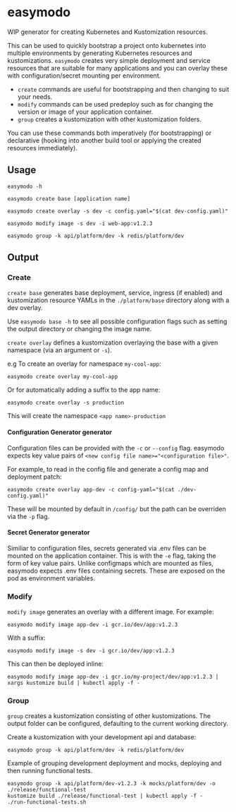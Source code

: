 # easymodo
WIP generator for creating Kubernetes and Kustomization resources.

This can be used to quickly bootstrap a project onto kubernetes into multiple environments by 
generating Kubernetes resources and kustomizations. `easymodo` creates very simple deployment 
and service resources that are suitable for many applications and you can overlay these with 
configuration/secret mounting per environment.

- `create` commands are useful for bootstrapping and then changing to suit your needs.
- `modify` commands can be used predeploy such as for changing the version or image of your 
application container.
- `group` creates a kustomization with other kustomization folders. 

You can use these commands both imperatively (for bootstrapping) or declarative 
(hooking into another build tool or applying the created resources immediately).


## Usage
`easymodo -h`

`easymodo create base [application name]`

`easymodo create overlay -s dev -c config.yaml="$(cat dev-config.yaml)"`

`easymodo modify image -s dev -i web-app:v1.2.3`

`easymodo group -k api/platform/dev -k redis/platform/dev `

## Output

### Create
`create base` generates base deployment, service, ingress (if enabled) and kustomization resource YAMLs in the `./platform/base` directory along
with a dev overlay.

Use `easymodo base -h` to see all possible configuration flags such as setting the output directory or changing the image name.

`create overlay` defines a kustomization overlaying the base with a given namespace (via an argument or `-s`).

e.g To create an overlay for namespace `my-cool-app`:
```shell script
easymodo create overlay my-cool-app
```
Or for automatically adding a suffix to the app name:
```shell script
easymodo create overlay -s production
```
This will create the namespace `<app name>-production`

#### Configuration Generator generator
Configuration files can be provided with the `-c` or `--config` flag. easymodo expects key value pairs
of `<new config file name>="<configuration file>"`. 

For example, to read in the config file and generate a config map and deployment patch:
```shell script
easymodo create overlay app-dev -c config-yaml="$(cat ./dev-config.yaml)"
```

These will be mounted by default in `/config/` but the path can be overriden via the `-p` flag. 

#### Secret Generator generator
Similiar to configuration files, secrets generated via .env files can be mounted on the application container. This is with the
`-e` flag, taking the form of key value pairs. Unlike configmaps which are mounted as files, easymodo expects .env files containing secrets. These are exposed on the pod as environment variables.

### Modify
`modify image` generates an overlay with a different image.
For example:
```shell script
easymodo modify image app-dev -i gcr.io/dev/app:v1.2.3
```
With a suffix:
```shell script
easymodo modify image -s dev -i gcr.io/dev/app:v1.2.3
```

This can then be deployed inline:
```shell script
easymodo modify image app-dev -i gcr.io/my-project/dev/app:v1.2.3 | xargs kustomize build | kubectl apply -f - 
```

### Group
`group` creates a kustomization consisting of other kustomizations. The output folder can be configured,
defaulting to the current working directory.

Create a kustomization with your development api and database:
```shell script
easymodo group -k api/platform/dev -k redis/platform/dev
```

Example of grouping development deployment and mocks, deploying and then running functional tests.
```shell script
easymodo group -k api/platform/dev-v1.2.3 -k mocks/platform/dev -o ./release/functional-test
kustomize build ./release/functional-test | kubectl apply -f -
./run-functional-tests.sh
```
